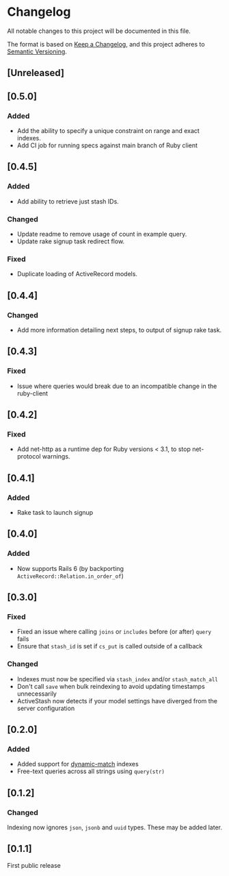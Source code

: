 # Changelog

All notable changes to this project will be documented in this file.

The format is based on [Keep a Changelog](https://keepachangelog.com/en/1.0.0/),
and this project adheres to [Semantic Versioning](https://semver.org/spec/v2.0.0.html).

## [Unreleased]

## [0.5.0]

### Added

* Add the ability to specify a unique constraint on range and exact indexes.
* Add CI job for running specs against main branch of Ruby client

## [0.4.5]

### Added

* Add ability to retrieve just stash IDs.

### Changed

* Update readme to remove usage of count in example query.
* Update rake signup task redirect flow.

### Fixed

* Duplicate loading of ActiveRecord models.

## [0.4.4]

### Changed

* Add more information detailing next steps, to output of signup rake task.

## [0.4.3]

### Fixed

* Issue where queries would break due to an incompatible change in the ruby-client

## [0.4.2]

### Fixed

* Add net-http as a runtime dep for Ruby versions < 3.1, to stop net-protocol warnings.

## [0.4.1]

### Added

* Rake task to launch signup

## [0.4.0]

### Added

* Now supports Rails 6 (by backporting `ActiveRecord::Relation.in_order_of`)

## [0.3.0]

### Fixed

* Fixed an issue where calling `joins` or `includes` before (or after) `query` fails
* Ensure that `stash_id` is set if `cs_put` is called outside of a callback

### Changed

* Indexes must now be specified via `stash_index` and/or `stash_match_all`
* Don't call `save` when bulk reindexing to avoid updating timestamps unnecessarily
* ActiveStash now detects if your model settings have diverged from the server configuration

## [0.2.0]

### Added

* Added support for [dynamic-match](https://docs.cipherstash.com/reference/index-types/dynamicmatch.html) indexes
* Free-text queries across all strings using `query(str)`

## [0.1.2]

### Changed

Indexing now ignores `json`, `jsonb` and `uuid` types. These may be added later.

## [0.1.1]

First public release

